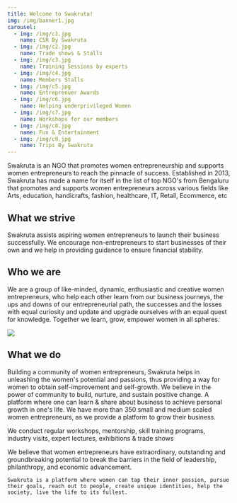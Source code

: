 ```yaml
---
title: Welcome to Swakruta!
img: /img/banner1.jpg
carousel: 
  - img: /img/c1.jpg
    name: CSR By Swakruta
  - img: /img/c2.jpg
    name: Trade shows & Stalls
  - img: /img/c3.jpg
    name: Training Sessions by experts
  - img: /img/c4.jpg
    name: Members Stalls
  - img: /img/c5.jpg
    name: Entreprenuer Awards
  - img: /img/c6.jpg
    name: Helping underprivileged Women
  - img: /img/c7.jpg
    name: Workshops for our members
  - img: /img/c8.jpg
    name: Fun & Entertainment
  - img: /img/c9.jpg
    name: Trips By Swakruta
---
```


Swakruta is an NGO that promotes women entrepreneurship and supports women entrepreneurs to reach the pinnacle of success. Established in 2013, Swakruta has made a name for itself in the list of top NGO's from Bengaluru that promotes and supports women entrepreneurs across various fields like Arts, education, handicrafts, fashion, healthcare, IT, Retail, Ecommerce, etc

## What we strive

Swakruta assists aspiring women entrepreneurs to launch their business successfully. We encourage non-entrepreneurs to start businesses of their own and we help in providing guidance to ensure financial stability.

## Who we are

We are a group of like-minded, dynamic, enthusiastic and creative women entrepreneurs, who help each other learn from our business journeys, the ups and downs of our entrepreneurial path, the successes and the losses with equal curiosity and update and upgrade ourselves with an equal quest for knowledge. Together we learn, grow, empower women in all spheres.

![](http://www.swakruta.in/static/aba7d500678fdedf56b46a4db447934f/f83ab/ad_swakruta2019_35.jpg)

## What we do

Building a community of women entrepreneurs, Swakruta helps in unleashing the women's potential and passions, thus providing a way for women to obtain self-improvement and self-growth. We believe in the power of community to build, nurture, and sustain positive change. A platform where one can learn & share about business to achieve personal growth in one's life.
We have more than 350 small and medium scaled women entrepreneurs, as we provide a platform to grow their business.

We conduct regular workshops, mentorship, skill training programs, industry visits, expert lectures, exhibitions & trade shows

We believe that women entrepreneurs have extraordinary, outstanding and groundbreaking potential to break the barriers in the field of leadership, philanthropy, and economic advancement.

`Swakruta is a platform where women can tap their inner passion, pursue their goals, reach out to people, create unique identities, help the society, live the life to its fullest.`
